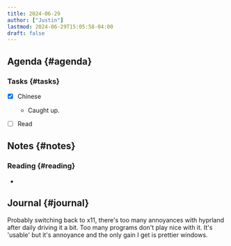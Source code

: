 ```yaml
---
title: 2024-06-29
author: ["Justin"]
lastmod: 2024-06-29T15:05:58-04:00
draft: false
---
```


## Agenda {#agenda}


### Tasks {#tasks}

-   [X] Chinese
    -   Caught up.
-   [ ] Read


## Notes {#notes}


### Reading {#reading}

-


## Journal {#journal}

Probably switching back to x11, there's too many annoyances with hyprland after
daily driving it a bit. Too many programs don't play nice with it. It's 'usable'
but it's annoyance and the only gain I get is prettier windows.

